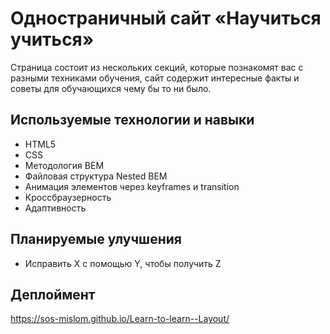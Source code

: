 # Одностраничный сайт «Научиться учиться»

Страница состоит из нескольких секций, которые познакомят вас с разными техниками обучения,
сайт содержит интересные факты и советы для обучающихся чему бы то ни было.

## Используемые технологии и навыки
- HTML5
- CSS
- Методология BEM
- Файловая структура Nested BEM
- Анимация элементов через keyframes и transition
- Кроссбраузерность
- Адаптивность

## Планируемые улучшения
- Исправить X с помощью Y, чтобы получить Z

## Деплоймент
https://sos-mislom.github.io/Learn-to-learn--Layout/
